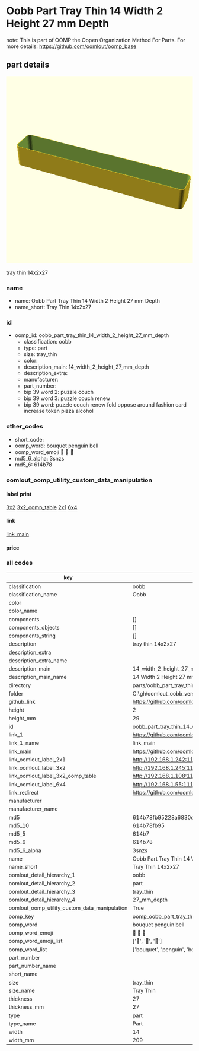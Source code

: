 # Oobb Part Tray Thin 14 Width 2 Height 27 mm Depth  

note: This is part of OOMP the Oopen Organization Method For Parts. For more details: https://github.com/oomlout/oomp_base

##  part details
  

[![](3dpr.png)](3dpr.png)

tray thin 14x2x27



### name
* name: Oobb Part Tray Thin 14 Width 2 Height 27 mm Depth
* name_short: Tray Thin 14x2x27 
### id
* oomp_id: oobb_part_tray_thin_14_width_2_height_27_mm_depth
  * classification: oobb
  * type: part
  * size: tray_thin
  * color: 
  * description_main: 14_width_2_height_27_mm_depth
  * description_extra: 
  * manufacturer: 
  * part_number: 
  * bip 39 word 2: puzzle couch
  * bip 39 word 3: puzzle couch renew
  * bip 39 word: puzzle couch renew fold oppose around fashion card increase token pizza alcohol

### other_codes
* short_code: 
* oomp_word: bouquet penguin bell
* oomp_word_emoji :bouquet: :penguin: :bell:
* md5_6_alpha: 3snzs
* md5_6: 614b78






### oomlout_oomp_utility_custom_data_manipulation
#### label print
[3x2](http://192.168.1.245:1112/?label=oomp%203snzs)
[3x2_oomp_table](http://192.168.1.108:1112/?label=oomp%203snzs)
[2x1](http://192.168.1.242:1112/?label=oomp%203snzs)
[6x4](http://192.168.1.55:1112/?label=oomp%203snzs)    

#### link

[link_main](https://github.com/oomlout/oomlout_oobb_version_4_generated_parts/tree/main/navigation_oomp/oobb/part/tray_thin/14_width_2_height_27_mm_depth/part)                              

#### price







### all codes 
| key | value |  
| --- | --- |  
| classification | oobb |  
| classification_name | Oobb |  
| color |  |  
| color_name |  |  
| components | [] |  
| components_objects | [] |  
| components_string | [] |  
| description | tray thin 14x2x27 |  
| description_extra |  |  
| description_extra_name |  |  
| description_main | 14_width_2_height_27_mm_depth |  
| description_main_name | 14 Width 2 Height 27 mm Depth |  
| directory | parts/oobb_part_tray_thin_14_width_2_height_27_mm_depth |  
| folder | C:\gh\oomlout_oobb_version_4_generated_parts\parts\oobb_part_tray_thin_14_width_2_height_27_mm_depth |  
| github_link | https://github.com/oomlout/oomlout_oomp_part_src/tree/main/parts/oobb_part_tray_thin_14_width_2_height_27_mm_depth |  
| height | 2 |  
| height_mm | 29 |  
| id | oobb_part_tray_thin_14_width_2_height_27_mm_depth |  
| link_1 | https://github.com/oomlout/oomlout_oobb_version_4_generated_parts/tree/main/navigation_oomp/oobb/part/tray_thin/14_width_2_height_27_mm_depth/part |  
| link_1_name | link_main |  
| link_main | https://github.com/oomlout/oomlout_oobb_version_4_generated_parts/tree/main/navigation_oomp/oobb/part/tray_thin/14_width_2_height_27_mm_depth/part |  
| link_oomlout_label_2x1 | http://192.168.1.242:1112/?label=oomp%203snzs |  
| link_oomlout_label_3x2 | http://192.168.1.245:1112/?label=oomp%203snzs |  
| link_oomlout_label_3x2_oomp_table | http://192.168.1.108:1112/?label=oomp%203snzs |  
| link_oomlout_label_6x4 | http://192.168.1.55:1112/?label=oomp%203snzs |  
| link_redirect | https://github.com/oomlout/oomlout_oobb_version_4_generated_parts/tree/main/parts/oobb_tray_thin_14_02_27 |  
| manufacturer |  |  
| manufacturer_name |  |  
| md5 | 614b78fb95228a6830cdc5a96c4c3d77 |  
| md5_10 | 614b78fb95 |  
| md5_5 | 614b7 |  
| md5_6 | 614b78 |  
| md5_6_alpha | 3snzs |  
| name | Oobb Part Tray Thin 14 Width 2 Height 27 mm Depth |  
| name_short | Tray Thin 14x2x27  |  
| oomlout_detail_hierarchy_1 | oobb |  
| oomlout_detail_hierarchy_2 | part |  
| oomlout_detail_hierarchy_3 | tray_thin |  
| oomlout_detail_hierarchy_4 | 27_mm_depth |  
| oomlout_oomp_utility_custom_data_manipulation | True |  
| oomp_key | oomp_oobb_part_tray_thin_14_width_2_height_27_mm_depth |  
| oomp_word | bouquet penguin bell |  
| oomp_word_emoji | :bouquet: :penguin: :bell: |  
| oomp_word_emoji_list | [':bouquet:', ':penguin:', ':bell:'] |  
| oomp_word_list | ['bouquet', 'penguin', 'bell'] |  
| part_number |  |  
| part_number_name |  |  
| short_name |  |  
| size | tray_thin |  
| size_name | Tray Thin |  
| thickness | 27 |  
| thickness_mm | 27 |  
| type | part |  
| type_name | Part |  
| width | 14 |  
| width_mm | 209 |  
